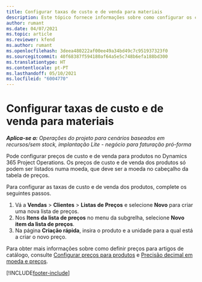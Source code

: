 ```yaml
---
title: Configurar taxas de custo e de venda para materiais
description: Este tópico fornece informações sobre como configurar os custos e taxas de venda dos materiais utilizados em projetos.
author: rumant
ms.date: 04/07/2021
ms.topic: article
ms.reviewer: kfend
ms.author: rumant
ms.openlocfilehash: 3deea480222af00ee49a34bd49c7c951937323f0
ms.sourcegitcommit: 40f68387f594180af64a5e5c748b6efa188bd300
ms.translationtype: HT
ms.contentlocale: pt-PT
ms.lasthandoff: 05/10/2021
ms.locfileid: "6004770"
---
```

# <a name="set-up-cost-and-sales-rates-for-materials"></a>Configurar taxas de custo e de venda para materiais

_**Aplica-se a:** Operações do projeto para cenários baseados em recursos/sem stock, implantação Lite - negócio para faturação pró-forma_

Pode configurar preços de custo e de venda para produtos no Dynamics 365 Project Operations. Os preços de custo e de venda dos produtos só podem ser listados numa moeda, que deve ser a moeda no cabeçalho da tabela de preços.

Para configurar as taxas de custo e de venda dos produtos, complete os seguintes passos. 

1. Vá a **Vendas** > **Clientes** > **Listas de Preços** e selecione **Novo** para criar uma nova lista de preços. 
2. Nos **Itens da lista de preços** no menu da subgrelha, selecione **Novo item da lista de preços**. 
3. Na página **Criação rápida**, insira o produto e a unidade para a qual está a criar o novo preço.

Para obter mais informações sobre como definir preços para artigos de catálogo, consulte [Configurar preços para produtos](/dynamics365/sales-enterprise/create-price-lists-price-list-items-define-pricing-products.md) e [Precisão decimal em moeda e preços](/dynamics365/sales-enterprise/decimal-precision-currency-pricing.md).

[!INCLUDE[footer-include](../includes/footer-banner.md)]
